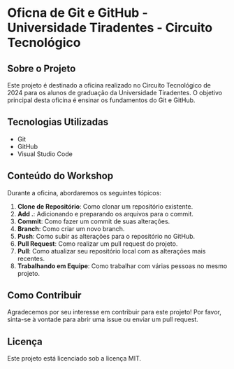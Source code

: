 # Oficna de Git e GitHub - Universidade Tiradentes - Circuito Tecnológico

## Sobre o Projeto

Este projeto é destinado a oficina realizado no Circuito Tecnológico de 2024 para os alunos de graduação da Universidade Tiradentes. O objetivo principal desta oficina é ensinar os fundamentos do Git e GitHub.

## Tecnologias Utilizadas

- Git
- GitHub
- Visual Studio Code

## Conteúdo do Workshop

Durante a oficina, abordaremos os seguintes tópicos:

1. **Clone de Repositório**: Como clonar um repositório existente.
2. **Add .**: Adicionando e preparando os arquivos para o commit.
3. **Commit**: Como fazer um commit de suas alterações.
4. **Branch**: Como criar um novo branch.
5. **Push**: Como subir as alterações para o repositório no GitHub.
6. **Pull Request**: Como realizar um pull request do projeto. 
7. **Pull**: Como atualizar seu repositório local com as alterações mais recentes.
8. **Trabalhando em Equipe**: Como trabalhar com várias pessoas no mesmo projeto.

## Como Contribuir

Agradecemos por seu interesse em contribuir para este projeto! Por favor, sinta-se à vontade para abrir uma issue ou enviar um pull request.

## Licença

Este projeto está licenciado sob a licença MIT.
